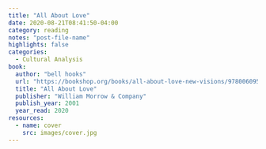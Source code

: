 ```yaml
---
title: "All About Love"
date: 2020-08-21T08:41:50-04:00
category: reading
notes: "post-file-name"
highlights: false
categories:
  - Cultural Analysis
book:
  author: "bell hooks"
  url: "https://bookshop.org/books/all-about-love-new-visions/9780060959470"
  title: "All About Love"
  publisher: "William Morrow & Company"
  publish_year: 2001
  year_read: 2020
resources:
  - name: cover
    src: images/cover.jpg
---
```


